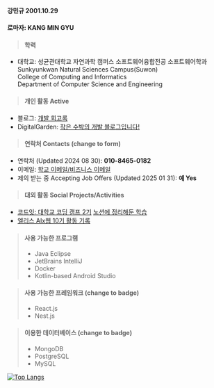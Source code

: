 #### 강민규 2001.10.29
#### 로마자: KANG MIN GYU

>#### 학력
- 대학교: 성균관대학교 자연과학 캠퍼스 소프트웨어융합전공 소프트웨어학과 </br>
  Sunkyunkwan Natural Sciences Campus(Suwon) </br>
  College of Computing and Informatics </br>
  Department of Computer Science and Engineering 

>#### 개인 활동 Active
- 블로그: [개발 회고록](https://velog.io/@min0gyu0kang/posts)
- DigitalGarden: [작은 수박의 개발 블로그입니다!](https://watermelon-harvest.pages.dev/)

>#### 연락처 Contacts (change to form)
- 연락처 (Updated 2024 08 30): __010-8465-0182__ </br>
- 이메일: [학교 이메일/비즈니스 이메일](mailto:myname@g.skku.edu) </br>
- 제의 받는 중 Accepting Job Offers (Updated 2025 01 31): __예 Yes__

>#### 대외 활동 Social Projects/Activities 
- [코드잇: 대학교 코딩 캠프 2기](https://cafe.naver.com/studentcodingcamp) [노션에 정리해둔 학습](https://locrian-jumpsuit-ec0.notion.site/46a7f20b565b4153adcab4c84598b7eb) </br>
- [엘리스 AIx웹 10기 활동 기록](https://locrian-jumpsuit-ec0.notion.site/b0e05e55fb4c46759cee4265a26c94e3)

>#### 사용 가능한 프로그램
>- Java Eclipse
>- JetBrains IntelliJ
>- Docker
>- Kotlin-based Android Studio

>#### 사용 가능한 프레임워크 (change to badge)
>- React.js
>- Nest.js

>#### 이용한 데이터베이스 (change to badge)
>- MongoDB
>- PostgreSQL
>- MySQL

[![Top Langs](https://github-readme-stats.vercel.app/api/top-langs/?username=yohan050605)](https://github.com/anuraghazra/github-readme-stats)
